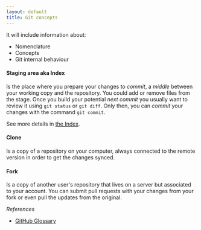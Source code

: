 ```yaml
---
layout: default
title: Git concepts
---
```


It will include information about:

* Nomenclature 
* Concepts
* Git internal behaviour

#### Staging area aka Index

Is the place where you prepare your changes to _commit_, a _middle_ between your working copy and the repository. You could add or remove files from the stage. Once you build your potential _next commit_ you usually want to review it using `git status` or `git diff`. Only then, you can _commit_ your changes with the command `git commit`.

See more details in [the Index].

#### Clone

Is a copy of a repository on your computer, always connected to the remote version in order to get the changes synced.

#### Fork

Is a copy of another user's repository that lives on a server but associated to your account. You can submit pull requests with your changes from your fork or even pull the updates from the original.

_References_

* [GitHub Glossary](https://help.github.com/articles/github-glossary)

[the Index]: /migration-to-git/2-concepts/the-index.html

